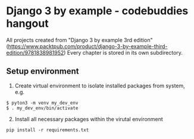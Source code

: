 # Django 3 by example - codebuddies hangout

All projects created from "Django 3 by example 3rd edition" 
(https://www.packtpub.com/product/django-3-by-example-third-edition/9781838981952)
Every chapter is stored in its own subdirectory.

## Setup environment

1) Create virtual environment to isolate installed packages from system, e.g.

~~~
$ pyton3 -m venv my_dev_env
$ . my_dev_env/bin/activate
~~~

2) Install all necessary packages within the virutal environment

~~~
pip install -r requirements.txt
~~~




